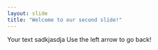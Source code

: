```yaml
---
layout: slide
title: "Welcome to our second slide!"
---
```

Your text sadkjasdja
Use the left arrow to go back!
